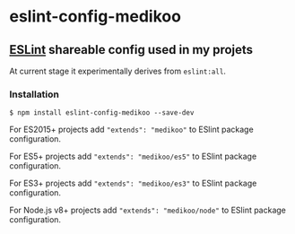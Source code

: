 # eslint-config-medikoo

## [ESLint](http://eslint.org/docs/developer-guide/shareable-configs) shareable config used in my projets

At current stage it experimentally derives from `eslint:all`.

### Installation

    $ npm install eslint-config-medikoo --save-dev

For ES2015+ projects add `"extends": "medikoo"` to ESlint package configuration.

For ES5+ projects add `"extends": "medikoo/es5"` to ESlint package configuration.

For ES3+ projects add `"extends": "medikoo/es3"` to ESlint package configuration.

For Node.js v8+ projects add `"extends": "medikoo/node"` to ESlint package configuration.
